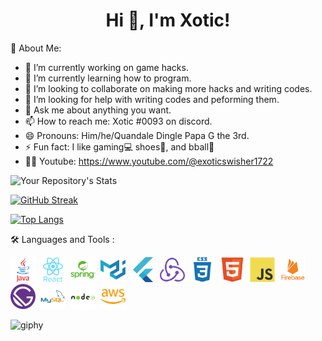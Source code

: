 <h1 align="center">Hi 👋, I'm Xotic! </h1>

🤵 About Me:

- 🔭 I’m currently working on game hacks.
- 🌱 I’m currently learning how to program.
- 👯 I’m looking to collaborate on making more hacks and writing codes. 
- 🤔 I’m looking for help with writing codes and peforming them.
- 💬 Ask me about anything you want.                               
- 📫 How to reach me: Xotic #0093 on discord.
- 😄 Pronouns: Him/he/Quandale Dingle Papa G the 3rd.
- ⚡ Fun fact: I like gaming💻 shoes👟, and bball🏀
- 👨‍💻 Youtube: https://www.youtube.com/@exoticswisher1722

![Your Repository's Stats](https://github-readme-stats.vercel.app/api?username=Xotic69&show_icons=true)

[![GitHub Streak](http://github-readme-streak-stats.herokuapp.com?user=Xotic69&theme=highcontrast)](https://git.io/streak-stats)

[![Top Langs](https://github-readme-stats.vercel.app/api/top-langs/?username=Xotic69&layout=compact&theme=vision-friendly-dark)](https://github.com/anuraghazra/github-readme-stats)

:hammer_and_wrench: Languages and Tools :

<img src="https://github.com/devicons/devicon/blob/master/icons/java/java-original-wordmark.svg" title="Java" alt="Java" width="40" height="40"/>&nbsp;
  <img src="https://github.com/devicons/devicon/blob/master/icons/react/react-original-wordmark.svg" title="React" alt="React" width="40" height="40"/>&nbsp;
  <img src="https://github.com/devicons/devicon/blob/master/icons/spring/spring-original-wordmark.svg" title="Spring" alt="Spring" width="40" height="40"/>&nbsp;
  <img src="https://github.com/devicons/devicon/blob/master/icons/materialui/materialui-original.svg" title="Material UI" alt="Material UI" width="40" height="40"/>&nbsp;
  <img src="https://github.com/devicons/devicon/blob/master/icons/flutter/flutter-original.svg" title="Flutter" alt="Flutter" width="40" height="40"/>&nbsp;
  <img src="https://github.com/devicons/devicon/blob/master/icons/redux/redux-original.svg" title="Redux" alt="Redux " width="40" height="40"/>&nbsp;
  <img src="https://github.com/devicons/devicon/blob/master/icons/css3/css3-plain-wordmark.svg"  title="CSS3" alt="CSS" width="40" height="40"/>&nbsp;
  <img src="https://github.com/devicons/devicon/blob/master/icons/html5/html5-original.svg" title="HTML5" alt="HTML" width="40" height="40"/>&nbsp;
  <img src="https://github.com/devicons/devicon/blob/master/icons/javascript/javascript-original.svg" title="JavaScript" alt="JavaScript" width="40" height="40"/>&nbsp;
  <img src="https://github.com/devicons/devicon/blob/master/icons/firebase/firebase-plain-wordmark.svg" title="Firebase" alt="Firebase" width="40" height="40"/>&nbsp;
  <img src="https://github.com/devicons/devicon/blob/master/icons/gatsby/gatsby-original.svg" title="Gatsby"  alt="Gatsby" width="40" height="40"/>&nbsp;
  <img src="https://github.com/devicons/devicon/blob/master/icons/mysql/mysql-original-wordmark.svg" title="MySQL"  alt="MySQL" width="40" height="40"/>&nbsp;
  <img src="https://github.com/devicons/devicon/blob/master/icons/nodejs/nodejs-original-wordmark.svg" title="NodeJS" alt="NodeJS" width="40" height="40"/>&nbsp;
  <img src="https://github.com/devicons/devicon/blob/master/icons/amazonwebservices/amazonwebservices-plain-wordmark.svg" title="AWS" alt="AWS" width="40" height="40"/>&nbsp;
  
  ![giphy](https://user-images.githubusercontent.com/124195896/217378911-aa4dccb5-563c-4e17-a9f1-9abce9d29c3c.gif)
